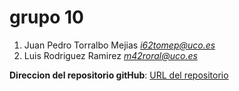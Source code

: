 # grupo 10
1. Juan Pedro Torralbo Mejias *i62tomep@uco.es*
2. Luis Rodriguez Ramirez *m42roral@uco.es*

**Direccion del repositorio gitHub**: [URL del repositorio](https://github.com/LuisRodriguez594/grupo10)

